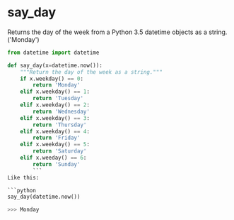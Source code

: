 # say_day
Returns the day of the week from a Python 3.5 datetime objects as a string. ('Monday')

```python
from datetime import datetime

def say_day(x=datetime.now()):
    """Return the day of the week as a string."""
    if x.weekday() == 0:
        return 'Monday'
    elif x.weekday() == 1:
        return 'Tuesday'
    elif x.weekday() == 2:
        return 'Wednesday'
    elif x.weekday() == 3:
        return 'Thursday'
    elif x.weekday() == 4:
        return 'Friday'
    elif x.weekday() == 5:
        return 'Saturday'
    elif x.weeday() == 6:
        return 'Sunday'
        ```
Like this:

```python
say_day(datetime.now())

>>> Monday
```

